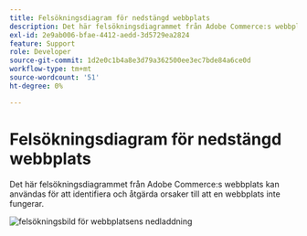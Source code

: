 ```yaml
---
title: Felsökningsdiagram för nedstängd webbplats
description: Det här felsökningsdiagrammet från Adobe Commerce:s webbplats kan användas för att identifiera och åtgärda orsaker till att en webbplats inte fungerar.
exl-id: 2e9ab006-bfae-4412-aedd-3d5729ea2824
feature: Support
role: Developer
source-git-commit: 1d2e0c1b4a8e3d79a362500ee3ec7bde84a6ce0d
workflow-type: tm+mt
source-wordcount: '51'
ht-degree: 0%

---
```


# Felsökningsdiagram för nedstängd webbplats

Det här felsökningsdiagrammet från Adobe Commerce:s webbplats kan användas för att identifiera och åtgärda orsaker till att en webbplats inte fungerar.

![felsökningsbild för webbplatsens nedladdning](assets/updated_site_down_1.jpeg)
